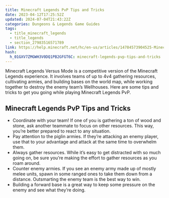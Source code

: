 ```yaml
---
title: Minecraft Legends PvP Tips and Tricks
date: 2023-04-12T17:25:52Z
updated: 2024-07-04T21:43:22Z
categories: Dungeons & Legends Game Guides
tags:
  - title_minecraft_legends
  - title_legends
  - section_27983516571789
link: https://help.minecraft.net/hc/en-us/articles/14784573904525-Minecraft-Legends-PvP-Tips-and-Tricks
hash:
  h_01GXV7ZMGWH3V0DQ1PB2GFGT6C: minecraft-legends-pvp-tips-and-tricks
---
```


Minecraft Legends Versus Mode is a competitive version of the Minecraft Legends experience. It involves teams of up to 4v4 gathering resources, cultivating armies, and building bases on the world map, while working together to destroy the enemy team’s Wellhouses. Here are some tips and tricks to get you going while playing Minecraft Legends PvP.

## Minecraft Legends PvP Tips and Tricks

- Coordinate with your team! If one of you is gathering a ton of wood and stone, ask another teammate to focus on other resources. This way, you’re better prepared to react to any situation.
- Pay attention to the piglin armies. If they’re attacking an enemy player, use that to your advantage and attack at the same time to overwhelm them.
- Always gather resources. While it’s easy to get distracted with so much going on, be sure you’re making the effort to gather resources as you roam around. 
- Counter enemy armies. If you see an enemy army made up of mostly melee units, spawn in some ranged ones to take them down from a distance. Outsmarting the enemy team is the best way to win.
- Building a forward base is a great way to keep some pressure on the enemy and see what they’re doing.
